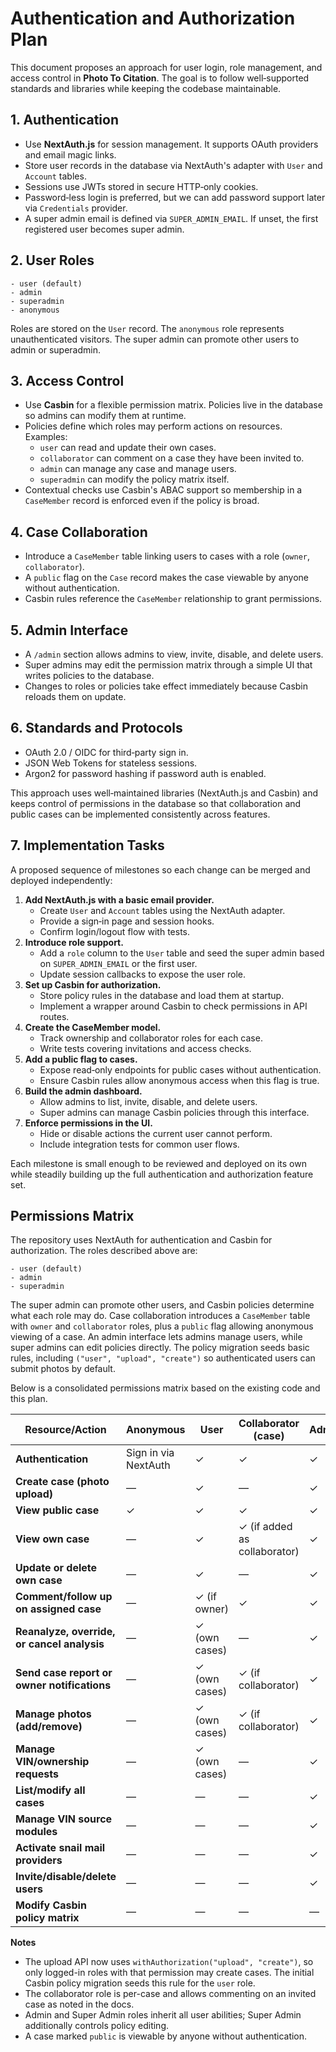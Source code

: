 # Authentication and Authorization Plan

This document proposes an approach for user login, role management, and access control in **Photo To Citation**. The goal is to follow well‑supported standards and libraries while keeping the codebase maintainable.

## 1. Authentication

- Use **NextAuth.js** for session management. It supports OAuth providers and email magic links.
- Store user records in the database via NextAuth's adapter with `User` and `Account` tables.
- Sessions use JWTs stored in secure HTTP‑only cookies.
- Password‑less login is preferred, but we can add password support later via `Credentials` provider.
- A super admin email is defined via `SUPER_ADMIN_EMAIL`. If unset, the first registered user becomes super admin.

## 2. User Roles

```
- user (default)
- admin
- superadmin
- anonymous
```

Roles are stored on the `User` record. The `anonymous` role represents unauthenticated visitors. The super admin can promote other users to admin or superadmin.

## 3. Access Control

- Use **Casbin** for a flexible permission matrix. Policies live in the database so admins can modify them at runtime.
- Policies define which roles may perform actions on resources. Examples:
  - `user` can read and update their own cases.
  - `collaborator` can comment on a case they have been invited to.
  - `admin` can manage any case and manage users.
  - `superadmin` can modify the policy matrix itself.
- Contextual checks use Casbin's ABAC support so membership in a `CaseMember`
  record is enforced even if the policy is broad.

## 4. Case Collaboration

- Introduce a `CaseMember` table linking users to cases with a role (`owner`, `collaborator`).
- A `public` flag on the `Case` record makes the case viewable by anyone without authentication.
- Casbin rules reference the `CaseMember` relationship to grant permissions.

## 5. Admin Interface

- A `/admin` section allows admins to view, invite, disable, and delete users.
- Super admins may edit the permission matrix through a simple UI that writes policies to the database.
- Changes to roles or policies take effect immediately because Casbin reloads them on update.

## 6. Standards and Protocols

- OAuth 2.0 / OIDC for third‑party sign in.
- JSON Web Tokens for stateless sessions.
- Argon2 for password hashing if password auth is enabled.

This approach uses well‑maintained libraries (NextAuth.js and Casbin) and keeps control of permissions in the database so that collaboration and public cases can be implemented consistently across features.

## 7. Implementation Tasks

A proposed sequence of milestones so each change can be merged and deployed independently:

1. **Add NextAuth.js with a basic email provider.**
   - Create `User` and `Account` tables using the NextAuth adapter.
   - Provide a sign‑in page and session hooks.
   - Confirm login/logout flow with tests.
2. **Introduce role support.**
   - Add a `role` column to the `User` table and seed the super admin based on `SUPER_ADMIN_EMAIL` or the first user.
   - Update session callbacks to expose the user role.
3. **Set up Casbin for authorization.**
   - Store policy rules in the database and load them at startup.
   - Implement a wrapper around Casbin to check permissions in API routes.
4. **Create the CaseMember model.**
   - Track ownership and collaborator roles for each case.
   - Write tests covering invitations and access checks.
5. **Add a public flag to cases.**
   - Expose read‑only endpoints for public cases without authentication.
   - Ensure Casbin rules allow anonymous access when this flag is true.
6. **Build the admin dashboard.**
   - Allow admins to list, invite, disable, and delete users.
   - Super admins can manage Casbin policies through this interface.
7. **Enforce permissions in the UI.**
   - Hide or disable actions the current user cannot perform.
   - Include integration tests for common user flows.

Each milestone is small enough to be reviewed and deployed on its own while steadily building up the full authentication and authorization feature set.

## Permissions Matrix

The repository uses NextAuth for authentication and Casbin for authorization. The roles described above are:

```
- user (default)
- admin
- superadmin
```

The super admin can promote other users, and Casbin policies determine what each role may do. Case collaboration introduces a `CaseMember` table with `owner` and `collaborator` roles, plus a `public` flag allowing anonymous viewing of a case. An admin interface lets admins manage users, while super admins can edit policies directly. The policy migration seeds basic rules, including `("user", "upload", "create")` so authenticated users can submit photos by default.

Below is a consolidated permissions matrix based on the existing code and this plan.

| Resource/Action                                  | Anonymous | User | Collaborator (case) | Admin | Super Admin |
|--------------------------------------------------|-----------|------|---------------------|-------|-------------|
| **Authentication**                               | Sign in via NextAuth | ✓ | ✓ | ✓ | ✓ |
| **Create case (photo upload)**                   | — | ✓ | — | ✓ | ✓ |
| **View public case**                             | ✓ | ✓ | ✓ | ✓ | ✓ |
| **View own case**                                | — | ✓ | ✓ (if added as collaborator) | ✓ | ✓ |
| **Update or delete own case**                    | — | ✓ | — | ✓ | ✓ |
| **Comment/follow up on assigned case**           | — | ✓ (if owner) | ✓ | ✓ | ✓ |
| **Reanalyze, override, or cancel analysis**      | — | ✓ (own cases) | — | ✓ | ✓ |
| **Send case report or owner notifications**      | — | ✓ (own cases) | ✓ (if collaborator) | ✓ | ✓ |
| **Manage photos (add/remove)**                   | — | ✓ (own cases) | ✓ (if collaborator) | ✓ | ✓ |
| **Manage VIN/ownership requests**                | — | ✓ (own cases) | — | ✓ | ✓ |
| **List/modify all cases**                        | — | — | — | ✓ | ✓ |
| **Manage VIN source modules**                    | — | — | — | ✓ | ✓ |
| **Activate snail mail providers**                | — | — | — | ✓ | ✓ |
| **Invite/disable/delete users**                  | — | — | — | ✓ | ✓ |
| **Modify Casbin policy matrix**                  | — | — | — | — | ✓ |

**Notes**

- The upload API now uses `withAuthorization("upload", "create")`, so only logged-in roles with that permission may create cases. The initial Casbin policy migration seeds this rule for the `user` role.
- The collaborator role is per-case and allows commenting on an invited case as noted in the docs.
- Admin and Super Admin roles inherit all user abilities; Super Admin additionally controls policy editing.
- A case marked `public` is viewable by anyone without authentication.
